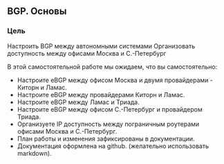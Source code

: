 ## BGP. Основы

### Цель
Настроить BGP между автономными системами
Организовать доступность между офисами Москва и С.-Петербург

В этой  самостоятельной работе мы ожидаем, что вы самостоятельно:

- Настроите eBGP между офисом Москва и двумя провайдерами - Киторн и Ламас.
- Настроите eBGP между провайдерами Киторн и Ламас.
- Настроите eBGP между Ламас и Триада.
- Настроите eBGP между офисом С.-Петербург и провайдером Триада.
- Организуете IP доступность между пограничным роутерами офисами Москва и С.-Петербург.
- План работы и изменения зафиксированы в документации.
- Документация оформлена на github. (желательно использовать markdown).


